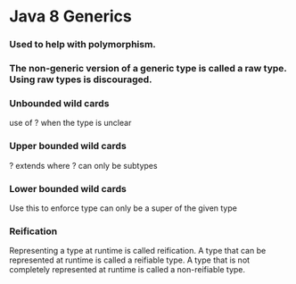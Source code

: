 # Java 8 Generics

### Used to help with polymorphism.

### The non-generic version of a generic type is called a raw type. Using raw types is discouraged.

### Unbounded wild cards
use of ? when the type is unclear

### Upper bounded wild cards
? extends <Parent> where ? can only be subtypes

### Lower bounded wild cards 
Use this to enforce type can only be a super of the given type

### Reification
Representing a type at runtime is called reification. A type that can be represented at runtime is called a reifiable type. A type that is not completely represented at runtime is called a non-reifiable type. 
